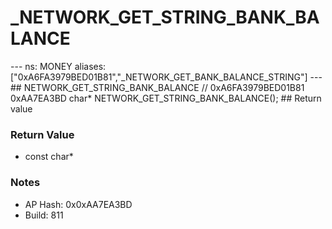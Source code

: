 # _NETWORK_GET_STRING_BANK_BALANCE

--- ns: MONEY aliases: ["0xA6FA3979BED01B81","_NETWORK_GET_BANK_BALANCE_STRING"] --- ## NETWORK_GET_STRING_BANK_BALANCE  // 0xA6FA3979BED01B81 0xAA7EA3BD char* NETWORK_GET_STRING_BANK_BALANCE();   ## Return value

### Return Value
* const char*

### Notes
* AP Hash: 0x0xAA7EA3BD
* Build: 811

